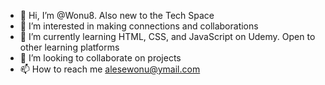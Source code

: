 - 👋 Hi, I’m @Wonu8. Also new to the Tech Space
- 👀 I’m interested in making connections and collaborations
- 🌱 I’m currently learning HTML, CSS, and JavaScript on Udemy. Open to other learning platforms
- 💞️ I’m looking to collaborate on projects 
- 📫 How to reach me alesewonu@ymail.com

<!---
Wonu8/Wonu8 is a ✨ special ✨ repository because its `README.md` (this file) appears on your GitHub profile.
You can click the Preview link to take a look at your changes.
--->

